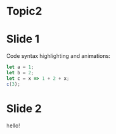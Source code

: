 [comment]: # (Set the theme:)
[comment]: # (THEME = black)
[comment]: # (CODE_THEME = base16/zenburn)
[comment]: # (The list of themes is at https://revealjs.com/themes/)
[comment]: # (The list of code themes is at https://highlightjs.org/)

[comment]: # (Pass optional settings to reveal.js:)
[comment]: # (controls: true)
[comment]: # (keyboard: true)
[comment]: # (jumpToSlide: true)
[comment]: # (overview: true)
[comment]: # (controlsTutorial: true)
[comment]: # (transitionSpeed: "fast")
[comment]: # (markdown: { smartypants: true })
[comment]: # (Other settings are documented at https://revealjs.com/config/)

# Topic2

[comment]: # (!!!)

# Slide 1

Code syntax highlighting and animations:

```js [1-2|3|4]
let a = 1;
let b = 2;
let c = x => 1 + 2 + x;
c(3);
```

[comment]: # (!!!)

# Slide 2

hello!
